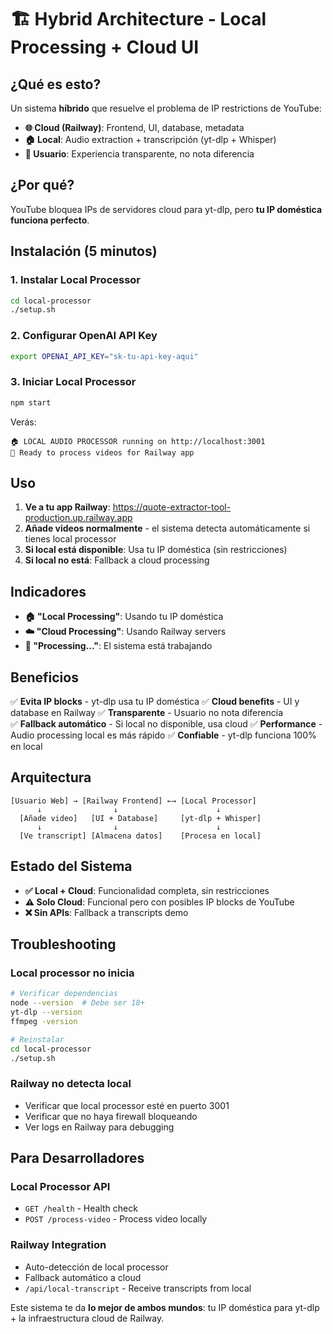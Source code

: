 # 🏗️ Hybrid Architecture - Local Processing + Cloud UI

## ¿Qué es esto?

Un sistema **híbrido** que resuelve el problema de IP restrictions de YouTube:

- **🌐 Cloud (Railway)**: Frontend, UI, database, metadata
- **🏠 Local**: Audio extraction + transcripción (yt-dlp + Whisper)
- **👤 Usuario**: Experiencia transparente, no nota diferencia

## ¿Por qué?

YouTube bloquea IPs de servidores cloud para yt-dlp, pero **tu IP doméstica funciona perfecto**.

## Instalación (5 minutos)

### 1. Instalar Local Processor

```bash
cd local-processor
./setup.sh
```

### 2. Configurar OpenAI API Key

```bash
export OPENAI_API_KEY="sk-tu-api-key-aqui"
```

### 3. Iniciar Local Processor

```bash
npm start
```

Verás:
```
🏠 LOCAL AUDIO PROCESSOR running on http://localhost:3001
🔗 Ready to process videos for Railway app
```

## Uso

1. **Ve a tu app Railway**: https://quote-extractor-tool-production.up.railway.app
2. **Añade videos normalmente** - el sistema detecta automáticamente si tienes local processor
3. **Si local está disponible**: Usa tu IP doméstica (sin restricciones)
4. **Si local no está**: Fallback a cloud processing

## Indicadores

- **🏠 "Local Processing"**: Usando tu IP doméstica
- **☁️ "Cloud Processing"**: Usando Railway servers
- **🔄 "Processing..."**: El sistema está trabajando

## Beneficios

✅ **Evita IP blocks** - yt-dlp usa tu IP doméstica
✅ **Cloud benefits** - UI y database en Railway
✅ **Transparente** - Usuario no nota diferencia  
✅ **Fallback automático** - Si local no disponible, usa cloud
✅ **Performance** - Audio processing local es más rápido
✅ **Confiable** - yt-dlp funciona 100% en local

## Arquitectura

```
[Usuario Web] → [Railway Frontend] ←→ [Local Processor] 
      ↓                ↓                      ↓
  [Añade video]   [UI + Database]     [yt-dlp + Whisper]
      ↓                ↓                      ↓
  [Ve transcript] [Almacena datos]    [Procesa en local]
```

## Estado del Sistema

- **✅ Local + Cloud**: Funcionalidad completa, sin restricciones
- **⚠️ Solo Cloud**: Funcional pero con posibles IP blocks de YouTube
- **❌ Sin APIs**: Fallback a transcripts demo

## Troubleshooting

### Local processor no inicia
```bash
# Verificar dependencias
node --version  # Debe ser 18+
yt-dlp --version
ffmpeg -version

# Reinstalar
cd local-processor
./setup.sh
```

### Railway no detecta local
- Verificar que local processor esté en puerto 3001
- Verificar que no haya firewall bloqueando
- Ver logs en Railway para debugging

## Para Desarrolladores

### Local Processor API

- `GET /health` - Health check
- `POST /process-video` - Process video locally

### Railway Integration

- Auto-detección de local processor
- Fallback automático a cloud
- `/api/local-transcript` - Receive transcripts from local

Este sistema te da **lo mejor de ambos mundos**: tu IP doméstica para yt-dlp + la infraestructura cloud de Railway.